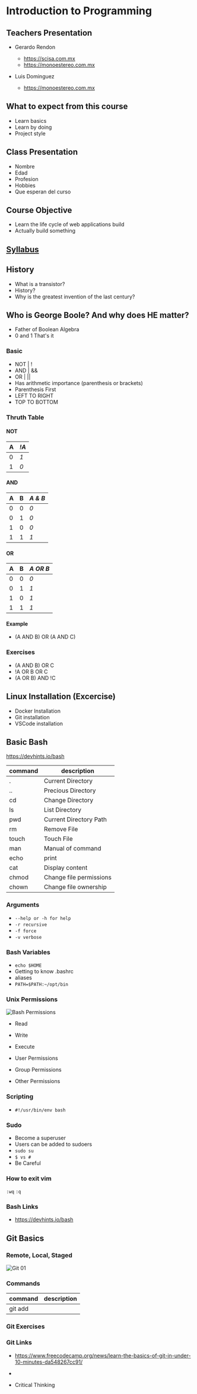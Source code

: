 # Introduction to Programming

## Teachers Presentation

- Gerardo Rendon
    - https://scisa.com.mx
    - https://monoestereo.com.mx

- Luis Dominguez
    - https://monoestereo.com.mx

## What to expect from this course

- Learn basics
- Learn by doing
- Project style

## Class Presentation

- Nombre
- Edad
- Profesion
- Hobbies
- Que esperan del curso

## Course Objective

- Learn the life cycle of web applications build
- Actually build something

## [Syllabus](./README.md)

## History

- What is a transistor?
- History?
- Why is the greatest invention of the last century?

## Who is George Boole? And why does HE matter?

- Father of Boolean Algebra
- 0 and 1 That's it

### Basic

- NOT   | !
- AND   | &&
- OR    | ||
- Has arithmetic importance (parenthesis or brackets)
- Parenthesis First
- LEFT TO RIGHT
- TOP TO BOTTOM

### Thruth Table

#### NOT
| A | *!A*  |
| - | --    |
| 0 | *1*   |
| 1 | *0*   |

#### AND

| A | B | *A & B* |
| - | - | ----- |
| 0 | 0 |   *0*   |
| 0 | 1 |   *0*   |
| 1 | 0 |   *0*   |
| 1 | 1 |   *1*   |

#### OR
| A | B | *A OR B* |
| - | - | ------ |
| 0 | 0 |   *0*    |
| 0 | 1 |   *1*    |
| 1 | 0 |   *1*    |
| 1 | 1 |   *1*    |


#### Example
- (A AND B) OR (A AND C)

### Exercises

- (A AND B) OR C
- !A OR B OR C
- (A OR B) AND !C

## Linux Installation (Excercise)

- Docker Installation
- Git installation
- VSCode installation

## Basic Bash

https://devhints.io/bash

| command   | description |
| -------   | ----------- |
| .         | Current Directory  |
| ..        | Precious Directory |
| cd        | Change Directory |
| ls        | List Directory |
| pwd       | Current Directory Path |
| rm        | Remove File |
| touch     | Touch File |
| man       | Manual of command |
| echo      | print |
| cat       | Display content |
| chmod     | Change file permissions |
| chown     | Change file ownership |

### Arguments
- `--help or -h for help`
- `-r recursive`
- `-f force`
- `-v verbose`

### Bash Variables

- `echo $HOME`
- Getting to know .bashrc
- aliases
- `PATH=$PATH:~/opt/bin`

### Unix Permissions

![Bash Permissions](./img/bash_01.webp)

- Read
- Write
- Execute

- User Permissions
- Group Permissions
- Other Permissions

### Scripting

- `#!/usr/bin/env bash`

### Sudo

- Become a superuser
- Users can be added to sudoers
- `sudo su`
- `$ vs #`
- Be Careful

### How to exit vim
`:wq`
`:q`

### Bash Links
- https://devhints.io/bash


## Git Basics


### Remote, Local, Staged

![Git 01](./img/git_01.png)

### Commands

| command | description |
| ------- | ----------- |
| git add  | 

### Git Exercises

### Git Links

- https://www.freecodecamp.org/news/learn-the-basics-of-git-in-under-10-minutes-da548267cc91/
- 


- Critical Thinking